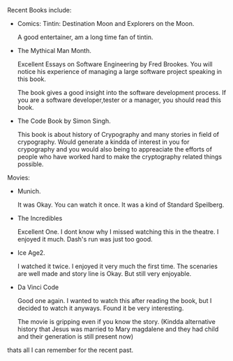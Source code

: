 <html><body><p>Recent Books include:

</p><ul>

<li>Comics: Tintin: Destination Moon and Explorers on the Moon.

A good entertainer, am a long time fan of tintin.

</li></ul>

<ul>

<li>The Mythical Man Month.

Excellent Essays on Software Engineering by Fred Brookes. You will notice his experience of managing a large software project speaking in this book.

The book gives a good insight into the software development process. If you are a software developer,tester or a manager, you should read this book. 

</li></ul>

<ul>

<li>The Code Book by Simon Singh.

This book is about history of Crypography and many stories in field of crypography. Would generate a kindda of interest in you for crypography and you would also being to appreaciate the efforts of people who have worked hard to make the cryptography related things possible.

</li></ul>



Movies:

<ul>

<li>Munich.

It was Okay. You can watch it once. It was a kind of Standard Speilberg.

</li></ul>

<ul>

<li>The Incredibles

Excellent One. I dont know why I missed watching this in the theatre. I enjoyed it much. Dash's run was just too good.

</li></ul>

<ul>

<li>Ice Age2.

I watched it twice. I enjoyed it very much the first time. The scenaries are well made and story line is Okay. But still very enjoyable.

</li></ul>

<ul>

<li>Da Vinci Code

Good one again. I wanted to watch this after reading the book, but I decided to watch it anyways. Found it be very interesting.

The movie is gripping even if you know the story. (Kindda alternative history that Jesus was married to Mary magdalene and they had child and their generation is still present now)

</li></ul>



thats all I can remember for the recent past.</body></html>